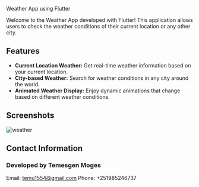  Weather App using Flutter

Welcome to the Weather App developed with Flutter! This application allows users to check the weather conditions of their current location or any other city.

## Features

- **Current Location Weather:** Get real-time weather information based on your current location.
- **City-based Weather:** Search for weather conditions in any city around the world.
- **Animated Weather Display:** Enjoy dynamic animations that change based on different weather conditions.

## Screenshots

![weather](https://github.com/Temesgen-moges/weather-app-by-using-flutter-/assets/117896449/37c946ef-80bb-4517-bedc-c7fc6952b515)



## Contact Information
### Developed by Temesgen Moges

Email: temu1554@gmail.com
Phone: +251985246737
